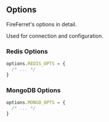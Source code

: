 ## Options

FireFerret's options in detail.

Used for connection and configuration.

### Redis Options

```js
options.REDIS_OPTS = {
  /* ... */
}
```

### MongoDB Options

```js
options.MONGO_OPTS = {
  /* ... */
}
```
